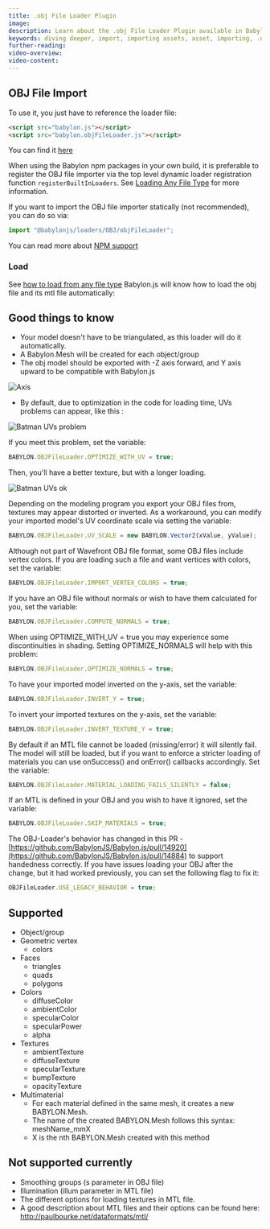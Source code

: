 ```yaml
---
title: .obj File Loader Plugin
image:
description: Learn about the .obj File Loader Plugin available in Babylon.js.
keywords: diving deeper, import, importing assets, asset, importing, .obj, obj
further-reading:
video-overview:
video-content:
---
```


## OBJ File Import

To use it, you just have to reference the loader file:

```html
<script src="babylon.js"></script>
<script src="babylon.objFileLoader.js"></script>
```

You can find it [here](https://cdn.babylonjs.com/loaders/babylon.objFileLoader.js)

<Alert severity="warning" title="Warning" description="The CDN should not be used in production environments. The purpose of our CDN is to serve Babylon packages to users learning how to use the platform or running small experiments. Once you've built an application and are ready to share it with the world at large, you should serve all packages from your own CDN."/>

When using the Babylon npm packages in your own build, it is preferable to register the OBJ file importer via the top level dynamic loader registration function `registerBuiltInLoaders`. See [Loading Any File Type](/features/featuresDeepDive/importers/loadingFileTypes#npm) for more information.

If you want to import the OBJ file importer statically (not recommended), you can do so via:

```javascript
import "@babylonjs/loaders/OBJ/objFileLoader";
```

You can read more about [NPM support](/setup/frameworkPackages/npmSupport)

### Load

See [how to load from any file type](/features/featuresDeepDive/importers/loadingFileTypes)
Babylon.js will know how to load the obj file and its mtl file automatically:

## Good things to know

- Your model doesn't have to be triangulated, as this loader will do it automatically.
- A Babylon.Mesh will be created for each object/group
- The obj model should be exported with -Z axis forward, and Y axis upward to be compatible with Babylon.js

![Axis](/img/how_to/import-obj/axys.jpg)

- By default, due to optimization in the code for loading time, UVs problems can appear, like this :

![Batman UVs problem](/img/how_to/import-obj/uv-issue.jpg)

If you meet this problem, set the variable:

```javascript
BABYLON.OBJFileLoader.OPTIMIZE_WITH_UV = true;
```

Then, you'll have a better texture, but with a longer loading.

![Batman UVs ok](/img/how_to/import-obj/uv-fixed.jpg)

Depending on the modeling program you export your OBJ files from, textures may appear distorted or inverted. As a workaround, you can modify your imported model's UV coordinate scale via setting the variable:

```javascript
BABYLON.OBJFileLoader.UV_SCALE = new BABYLON.Vector2(xValue, yValue);
```

Although not part of Wavefront OBJ file format, some OBJ files include vertex colors. If you are loading such a file and want vertices with colors, set the variable:

```javascript
BABYLON.OBJFileLoader.IMPORT_VERTEX_COLORS = true;
```

If you have an OBJ file without normals or wish to have them calculated for you, set the variable:

```javascript
BABYLON.OBJFileLoader.COMPUTE_NORMALS = true;
```

When using OPTIMIZE_WITH_UV = true you may experience some discontinuities in shading. Setting OPTIMIZE_NORMALS will help with this problem:

```javascript
BABYLON.OBJFileLoader.OPTIMIZE_NORMALS = true;
```

To have your imported model inverted on the y-axis, set the variable:

```javascript
BABYLON.OBJFileLoader.INVERT_Y = true;
```

To invert your imported textures on the y-axis, set the variable:

```javascript
BABYLON.OBJFileLoader.INVERT_TEXTURE_Y = true;
```

By default if an MTL file cannot be loaded (missing/error) it will silently fail. The model will still be loaded, but if you want to enforce a stricter loading of materials you can use onSuccess() and onError() callbacks accordingly. Set the variable:

```javascript
BABYLON.OBJFileLoader.MATERIAL_LOADING_FAILS_SILENTLY = false;
```

If an MTL is defined in your OBJ and you wish to have it ignored, set the variable:

```javascript
BABYLON.OBJFileLoader.SKIP_MATERIALS = true;
```

The OBJ-Loader's behavior has changed in this PR - [https://github.com/BabylonJS/Babylon.js/pull/14920](https://github.com/BabylonJS/Babylon.js/pull/14884) to support handedness correctly. If you have issues loading your OBJ after the change, but it had worked previously, you can set the following flag to fix it:

```javascript
OBJFileLoader.USE_LEGACY_BEHAVIOR = true;
```

## Supported

- Object/group
- Geometric vertex
  - colors
- Faces
  - triangles
  - quads
  - polygons
- Colors
  - diffuseColor
  - ambientColor
  - specularColor
  - specularPower
  - alpha
- Textures
  - ambientTexture
  - diffuseTexture
  - specularTexture
  - bumpTexture
  - opacityTexture
- Multimaterial
  - For each material defined in the same mesh, it creates a new BABYLON.Mesh.
  - The name of the created BABYLON.Mesh follows this syntax: meshName_mmX
  - X is the nth BABYLON.Mesh created with this method

## Not supported currently

- Smoothing groups (s parameter in OBJ file)
- Illumination (illum parameter in MTL file)
- The different options for loading textures in MTL file.
- A good description about MTL files and their options can be found here: http://paulbourke.net/dataformats/mtl/
